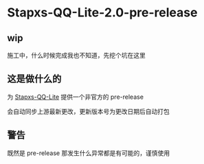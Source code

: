 # Stapxs-QQ-Lite-2.0-pre-release


## wip

施工中，什么时候完成我也不知道，先挖个坑在这里

## 这是做什么的

为 [Stapxs-QQ-Lite](https://github.com/Stapxs/Stapxs-QQ-Lite-2.0) 提供一个非官方的 pre-release

会自动同步上游最新更改，更新版本号为更改日期后自动打包

## 警告

既然是 pre-release 那发生什么异常都是有可能的，谨慎使用
